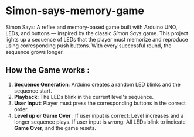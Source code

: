 # Simon-says-memory-game
Simon Says: A reflex and memory-based game built with Arduino UNO, LEDs, and buttons — inspired by the classic *Simon Says* game. This project lights up a sequence of LEDs that the player must memorize and reproduce using  corresponding push buttons. With every successful round, the sequence grows longer.
## How the Game works :
1. **Sequence Generation**: Arduino creates a random LED blinks and the sequence start.
2. **Playback**: The LEDs blink in the current level's sequence.
3. **User Input**: Player must press the corresponding buttons in the correct order.
4. **Level up or Game Over** :
        If user input is correct: Level increases and a longer sequence plays.
        If user input is wrong: All LEDs blink to indicate **Game Over**, and the game resets.
